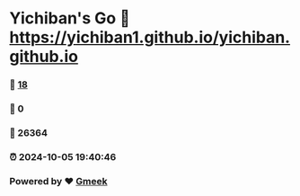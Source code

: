 # Yichiban's Go :link: https://yichiban1.github.io/yichiban.github.io 
### :page_facing_up: [18](https://yichiban1.github.io/yichiban.github.io/tag.html) 
### :speech_balloon: 0 
### :hibiscus: 26364 
### :alarm_clock: 2024-10-05 19:40:46 
### Powered by :heart: [Gmeek](https://github.com/Meekdai/Gmeek)
